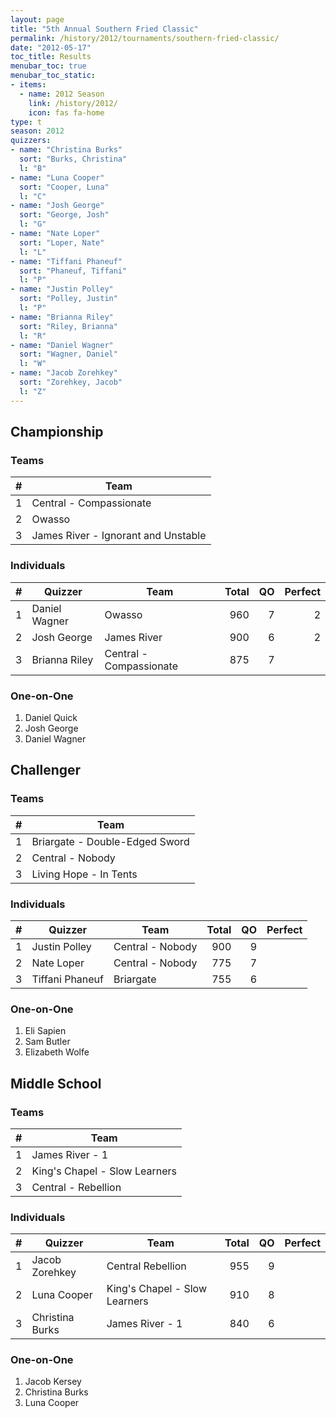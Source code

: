 ```yaml
---
layout: page
title: "5th Annual Southern Fried Classic"
permalink: /history/2012/tournaments/southern-fried-classic/
date: "2012-05-17"
toc_title: Results
menubar_toc: true
menubar_toc_static:
- items:
  - name: 2012 Season
    link: /history/2012/
    icon: fas fa-home
type: t
season: 2012
quizzers:
- name: "Christina Burks"
  sort: "Burks, Christina"
  l: "B"
- name: "Luna Cooper"
  sort: "Cooper, Luna"
  l: "C"
- name: "Josh George"
  sort: "George, Josh"
  l: "G"
- name: "Nate Loper"
  sort: "Loper, Nate"
  l: "L"
- name: "Tiffani Phaneuf"
  sort: "Phaneuf, Tiffani"
  l: "P"
- name: "Justin Polley"
  sort: "Polley, Justin"
  l: "P"
- name: "Brianna Riley"
  sort: "Riley, Brianna"
  l: "R"
- name: "Daniel Wagner"
  sort: "Wagner, Daniel"
  l: "W"
- name: "Jacob Zorehkey"
  sort: "Zorehkey, Jacob"
  l: "Z"
---
```


## Championship

### Teams

|    # | Team                                |
| ---: | ----------------------------------- |
|    1 | Central - Compassionate             |
|    2 | Owasso                              |
|    3 | James River - Ignorant and Unstable |

### Individuals

|    # | Quizzer       | Team                    | Total |   QO | Perfect |
| ---: | ------------- | ----------------------- | ----: | ---: | ------: |
|    1 | Daniel Wagner | Owasso                  |   960 |    7 |       2 |
|    2 | Josh George   | James River             |   900 |    6 |       2 |
|    3 | Brianna Riley | Central - Compassionate |   875 |    7 |         |

### One-on-One

1. Daniel Quick
2. Josh George
3. Daniel Wagner

## Challenger

### Teams

|    # | Team                           |
| ---: | ------------------------------ |
|    1 | Briargate - Double-Edged Sword |
|    2 | Central - Nobody               |
|    3 | Living Hope - In Tents         |

### Individuals

|    # | Quizzer         | Team             | Total |   QO | Perfect |
| ---: | --------------- | ---------------- | ----: | ---: | ------: |
|    1 | Justin Polley   | Central - Nobody |   900 |    9 |         |
|    2 | Nate Loper      | Central - Nobody |   775 |    7 |         |
|    3 | Tiffani Phaneuf | Briargate        |   755 |    6 |         |

### One-on-One

1. Eli Sapien
2. Sam Butler
3. Elizabeth Wolfe

## Middle School

### Teams

|    # | Team                          |
| ---: | ----------------------------- |
|    1 | James River - 1               |
|    2 | King's Chapel - Slow Learners |
|    3 | Central - Rebellion           |

### Individuals

|    # | Quizzer         | Team                          | Total |   QO | Perfect |
| ---: | --------------- | ----------------------------- | ----: | ---: | ------: |
|    1 | Jacob Zorehkey  | Central Rebellion             |   955 |    9 |         |
|    2 | Luna Cooper     | King's Chapel - Slow Learners |   910 |    8 |         |
|    3 | Christina Burks | James River - 1               |   840 |    6 |         |

### One-on-One

1. Jacob Kersey
2. Christina Burks
3. Luna Cooper